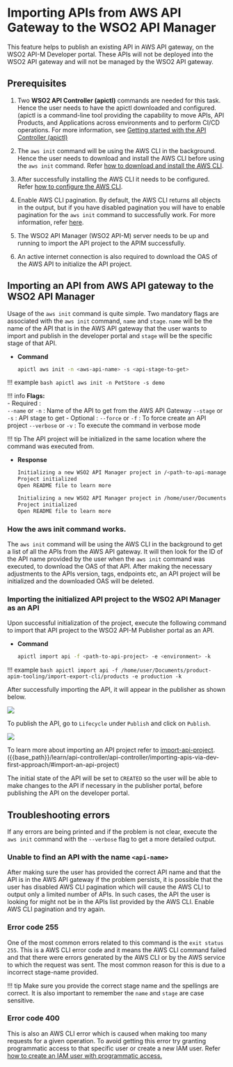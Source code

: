 # Importing APIs from AWS API Gateway to the WSO2 API Manager  

This feature helps to publish an existing API in AWS API gateway, on the WSO2 API-M Developer portal. These APIs will not be deployed into the WSO2 API gateway and will not be managed by the WSO2 API gateway.

## Prerequisites 

1. Two **WSO2 API Controller (apictl)** commands are needed for this task. Hence the user needs to have the apictl downloaded and configured.(apictl is a command-line tool providing the capability to move APIs, API Products, and Applications across environments and to perform CI/CD operations. For more information, see [Getting started with the API Controller (apictl)]({{base_path}}/install-and-setup/setup/api-controller/getting-started-with-wso2-api-controller)

2. The `aws init` command will be using the AWS CLI in the background. Hence the user needs to download and install the AWS CLI before using the `aws init` command. Refer [how to download and install the AWS CLI](https://docs.aws.amazon.com/cli/latest/userguide/cli-chap-install.html).

3. After successfully installing the AWS CLI it needs to be configured. Refer [how to configure the AWS CLI](https://docs.aws.amazon.com/cli/latest/userguide/cli-chap-configure.html).

4. Enable AWS CLI pagination. By default, the AWS CLI returns all objects in the output, but if you have disabled pagination you will have to enable pagination for the `aws init` command to successfully work. 
For more information, refer [here](https://docs.aws.amazon.com/cli/latest/userguide/cli-usage-pagination.html).

5. The WSO2 API Manager (WSO2 API-M) server needs to be up and running to import the API project to the APIM successfully.

6. An active internet connection is also required to download the OAS of the AWS API to initialize the API project.

## Importing an API from AWS API gateway to the WSO2 API Manager  

Usage of the `aws init` command is quite simple. Two mandatory flags are associated with the `aws init` command, `name` and `stage`. `name` will be the name of the API that is in the AWS API gateway that the user wants to import and publish in the developer portal and `stage` will be the specific stage of that API.

-   **Command**
    ``` bash
    apictl aws init -n <aws-api-name> -s <api-stage-to-get>
    ```

!!! example
    ```bash
    apictl aws init -n PetStore -s demo
    ```

!!! info
    **Flags:**   
    -    Required :  
        `--name` or `-n` : Name of the API to get from the AWS API Gateway
        `--stage` or `-s` : API stage to get 
    -   Optional :
        `--force` or `-f` : To force create an API project
        `--verbose` or `-v` : To execute the command in verbose mode

!!! tip
    The API project will be initialized in the same location where the command was executed from. 

-   **Response**
    
    ``` bash tab="Response Format"
    Initializing a new WSO2 API Manager project in /<path-to-api-manager-project>
    Project initialized
    Open README file to learn more
    ```
    
    ``` bash tab="Example Response"
    Initializing a new WSO2 API Manager project in /home/user/Documents/product-apim-tooling/import-export-cli/products
    Project initialized
    Open README file to learn more
    ```
### How the **aws init** command works.

The `aws init` command will be using the AWS CLI in the background to get a list of all the APIs from the AWS API gateway. It will then look for the ID of the API name provided by the user when the `aws init` command was executed, to download the OAS of that API. After making the necessary adjustments to the APIs version, tags, endpoints etc, an API project will be initialized and the downloaded OAS will be deleted.

### Importing the initialized API project to the WSO2 API Manager as an API

Upon successful initialization of the project, execute the following command to import that API project to the WSO2 API-M Publisher portal as an API. 

-   **Command**

    ``` bash
    apictl import api -f <path-to-api-project> -e <environment> -k
    ```

!!! example
    ```bash
    apictl import api -f /home/user/Documents/product-apim-tooling/import-export-cli/products -e production -k
    ```

After successfully importing the API, it will appear in the publisher as shown below.

[![]({{base_path}}/assets/img/publish/aws-api-publisher.png)]({{base_path}}/assets/img/publish/aws-api-publisher.png)

To publish the API, go to `Lifecycle` under `Publish` and click on `Publish`.

[![]({{base_path}}/assets/img/publish/publish-aws-api.png)]({{base_path}}/assets/img/publish/publish-aws-api.png)

To learn more about importing an API project refer to [import-api-project]({{base_path}}/install-and-setup/setup/api-controller/managing-apis-api-products/importing-apis-via-dev-first-approach).
({{base_path}}/learn/api-controller/api-controller/importing-apis-via-dev-first-approach/#import-an-api-project)

The initial state of the API will be set to `CREATED` so the user will be able to make changes to the API if necessary in the publisher portal, before publishing the API on the developer portal.

## Troubleshooting errors

If any errors are being printed and if the problem is not clear, execute the `aws init` command with the `--verbose` flag to get a more detailed output.

### Unable to find an API with the name `<api-name>`

After making sure the user has provided the correct API name and that the API is in the AWS API gateway if the problem persists, it is possible that the user has disabled AWS CLI pagination which will cause the AWS CLI to output only a limited number of APIs. In such cases, the API the user is looking for might not be in the APIs list provided by the AWS CLI. Enable AWS CLI pagination and try again. 

### Error code 255

One of the most common errors related to this command is the `exit status 255`. This is a AWS CLI error code and it means the AWS CLI command failed and that there were errors generated by the AWS CLI or by the AWS service to which the request was sent.
The most common reason for this is due to a incorrect stage-name provided.

!!! tip
    Make sure you provide the correct stage name and the spellings are correct.
    It is also important to remember the `name` and `stage` are case sensitive.

### Error code 400

This is also an AWS CLI error which is caused when making
too many requests for a given operation. To avoid getting this error try granting programmatic access to that specific user or create a new IAM user. Refer [how to create an IAM user with programmatic access.](https://docs.aws.amazon.com/IAM/latest/UserGuide/id_users_create.html)
